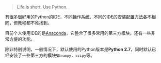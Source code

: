 
> Life is short. Use Python.

有很多很好用的Python的IDE，不同操作系统、不同的IDE的安装配置方法各不相同，但教程都不难找到。

目前个人使用IDE的是[Anaconda](http://www.continuum.io/downloads)，它整合了很多常用的第三方模块，还有一些非常方便的功能。

除非特别说明，一般情况下，默认使用的Python版本是**Python 2.7**，同时默认已经安装了一些第三方的模块如`numpy`，`scipy`等。




